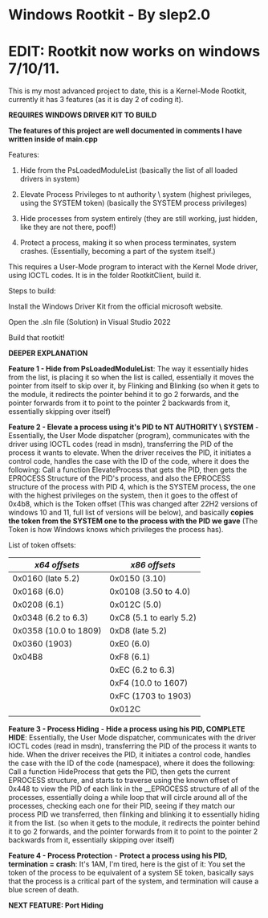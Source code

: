 # Windows Rootkit - By slep2.0

# EDIT: Rootkit now works on windows 7/10/11.


This is my most advanced project to date, this is a Kernel-Mode Rootkit, currently it has 3 features (as it is day 2 of coding it).

**REQUIRES WINDOWS DRIVER KIT TO BUILD**

**The features of this project are well documented in comments I have written inside of main.cpp**

Features:

1. Hide from the PsLoadedModuleList (basically the list of all loaded drivers in system)

2. Elevate Process Privileges to nt authority \ system (highest privileges, using the SYSTEM token) (basically the SYSTEM process privileges)

3. Hide processes from system entirely (they are still working, just hidden, like they are not there, poof!)

4. Protect a process, making it so when process terminates, system crashes. (Essentially, becoming a part of the system itself.)

This requires a User-Mode program to interact with the Kernel Mode driver, using IOCTL codes. It is in the folder RootkitClient, build it.

Steps to build:

Install the Windows Driver Kit from the official microsoft website.

Open the .sln file (Solution) in Visual Studio 2022

Build that rootkit!


**DEEPER EXPLANATION**

**Feature 1 - Hide from PsLoadedModuleList**: The way it essentially hides from the list, is placing it so when the list is called, essentially it moves the pointer from itself to skip over it, by Flinking and Blinking (so when it gets to the module, it redirects the pointer behind it to go 2 forwards, and the pointer forwards from it to point to the pointer 2 backwards from it, essentially skipping over itself)

**Feature 2 - Elevate a process using it's PID to NT AUTHORITY \ SYSTEM** - Essentially, the User Mode dispatcher (program), communicates with the driver using IOCTL codes (read in msdn), transferring the PID of the process it wants to elevate. When the driver receives the PID, it initiates a control code, handles the case with the ID of the code, where it does the following: Call a function ElevateProcess that gets the PID, then gets the EPROCESS Structure of the PID's process, and also the EPROCESS structure of the process with PID 4, which is the SYSTEM process, the one with the highest privileges on the system, then it goes to the offest of 0x4b8, which is the Token offset (This was changed after 22H2 versions of windows 10 and 11, full list of versions will be below), and basically **copies the token from the SYSTEM one to the process with the PID we gave** (The Token is how Windows knows which privileges the process has).

List of token offsets:


  | *x64 offsets*    | *x86 offsets*        |
  | --------------| ------------------ |
  | 0x0160 (late 5.2) | 0x0150 (3.10)      |
  | 0x0168 (6.0)  | 0x0108 (3.50 to 4.0) |
  | 0x0208 (6.1)  | 0x012C (5.0)        |
  | 0x0348 (6.2 to 6.3) | 0xC8 (5.1 to early 5.2) |
  | 0x0358 (10.0 to 1809) | 0xD8 (late 5.2) |
  | 0x0360 (1903) | 0xE0 (6.0)          |
  | 0x04B8        | 0xF8 (6.1)          |
  |               | 0xEC (6.2 to 6.3)   |
  |               | 0xF4 (10.0 to 1607) |
  |               | 0xFC (1703 to 1903) |
  |               | 0x012C              |


**Feature 3 - Process Hiding** - **Hide a process using his PID, COMPLETE HIDE**: Essentially, the User Mode dispatcher, communicates with the driver IOCTL codes (read in msdn), transferring the PID of the process it wants to hide. When the driver receives the PID, it initiates a control code, handles the case with the ID of the code (namespace), where it does the following: Call a function HideProcess that gets the PID, then gets the current EPROCESS structure, and starts to traverse using the known offset of 0x448 to view the PID of each link in the __EPROCESS structure of all of the processes, essentially doing a while loop that will circle around all of the processes, checking each one for their PID, seeing if they match our process PID we transferred, then flinking and blinking it to essentially hiding it from the list. (so when it gets to the module, it redirects the pointer behind it to go 2 forwards, and the pointer forwards from it to point to the pointer 2 backwards from it, essentially skipping over itself)

**Feature 4 - Process Protection** - **Protect a process using his PID, termination = crash**: It's 1AM, I'm tired, here is the gist of it: You set the token of the process to be equivalent of a system SE token, basically says that the process is a critical part of the system, and termination will cause a blue screen of death.

**NEXT FEATURE: Port Hiding**
